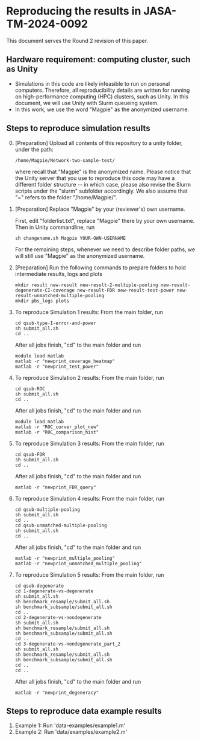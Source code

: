 # Reproducing the results in JASA-TM-2024-0092

This document serves the Round 2 revision of this paper.


## Hardware requirement:  computing cluster, such as Unity
* Simulations in this code are likely infeasible to run on personal computers.  Therefore, all reproducibility details are written for running on high-performance computing (HPC) clusters, such as Unity.  In this document, we will use Unity with Slurm queueing system.
* In this work, we use the word "Magpie" as the anonymized username.



## Steps to reproduce simulation results

0. [Preparation] Upload all contents of this repository to a unity folder, under the path:
	```
	/home/Magpie/Network-two-sample-test/
	```
	where recall that "Magpie" is the anonymized name.
	Please notice that the Unity server that you use to reproduce this code may have a different folder structure -- in which case, please also revise the Slurm scripts under the "slurm" subfolder accordingly.
	We also assume that "~" refers to the folder "/home/Magpie/".

1. [Preparation] Replace "Magpie" by your (reviewer's) own username.

	First, edit "folderlist.txt", replace "Magpie" there by your own username.
	Then in Unity commandline, run
	```
	sh changename.sh Magpie YOUR-OWN-USERNAME
	```

	For the remaining steps, whenever we need to describe folder paths, we will still use "Magpie" as the anonymized username.

2. [Preparation] Run the following commands to prepare folders to hold intermediate results, logs and plots
	```
	mkdir result new-result new-result-2-multiple-pooling new-result-degenerate-CI-coverage new-result-FDR new-result-test-power new-result-unmatched-multiple-pooling
	mkdir pbs_logs plots
	```

3. To reproduce Simulation 1 results: 
	From the main folder, run
	```
	cd qsub-type-I-error-and-power
	sh submit_all.sh
	cd ..
	```
	After all jobs finish, "cd" to the main folder and run
	```
	module load matlab
	matlab -r "newprint_coverage_heatmap"
	matlab -r "newprint_test_power"
	```

4. To reproduce Simulation 2 results:
	From the main folder, run
	```
	cd qsub-ROC
	sh submit_all.sh
	cd ..
	```
	After all jobs finish, "cd" to the main folder and run
	```
	module load matlab
	matlab -r "ROC_curver_plot_new"
	matlab -r "ROC_comparison_hist"
	```

5. To reproduce Simulation 3 results:
	From the main folder, run
	```
	cd qsub-FDR
	sh submit_all.sh
	cd ..
	```
	After all jobs finish, "cd" to the main folder and run
	```
	matlab -r "newprint_FDR_query"
	```


6. To reproduce Simulation 4 results:
	From the main folder, run
	```
	cd qsub-multiple-pooling
	sh submit_all.sh
	cd ..
	cd qsub-unmatched-multiple-pooling
	sh submit_all.sh
	cd ..
	```
	After all jobs finish, "cd" to the main folder and run
	```
	matlab -r "newprint_multiple_pooling"
	matlab -r "newprint_unmatched_multiple_pooling"
	```

7. To reproduce Simulation 5 results:
	From the main folder, run
	```
	cd qsub-degenerate
	cd 1-degenerate-vs-degenerate
	sh submit_all.sh
	sh benchmark_resample/submit_all.sh
	sh benchmark_subsample/submit_all.sh
	cd ..
	cd 2-degenerate-vs-nondegenerate
	sh submit_all.sh
	sh benchmark_resample/submit_all.sh
	sh benchmark_subsample/submit_all.sh
	cd ..
	cd 3-degenerate-vs-nondegenerate_part_2
	sh submit_all.sh
	sh benchmark_resample/submit_all.sh
	sh benchmark_subsample/submit_all.sh
	cd ..
	cd ..
	```
	After all jobs finish, "cd" to the main folder and run
	```
	matlab -r "newprint_degeneracy"
	```



## Steps to reproduce data example results

1. Example 1: Run 'data-examples/example1.m'
2. Example 2: Run 'data/examples/example2.m'




